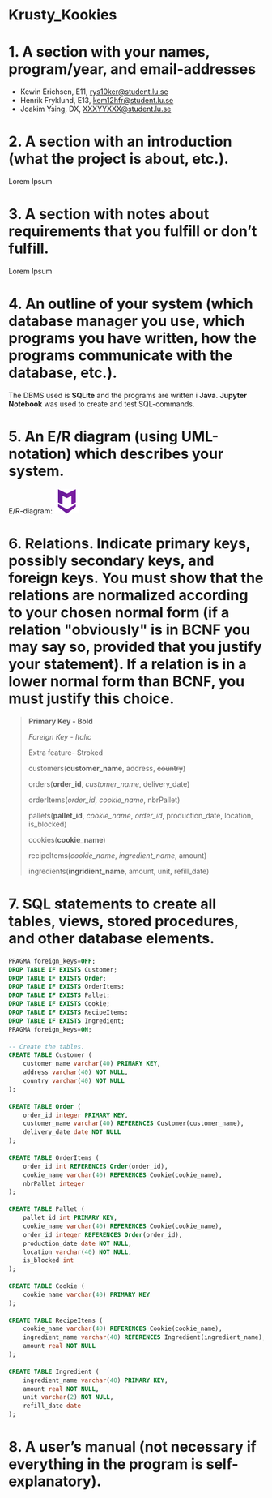 # Krusty_Kookies

# 1. **A section with your names, program/year, and email-addresses**
- Kewin Erichsen, E11, rys10ker@student.lu.se
- Henrik Fryklund, E13, kem12hfr@student.lu.se
- Joakim Ysing, DX, XXXYYXXX@student.lu.se

# 2. **A section with an introduction (what the project is about, etc.).**
Lorem Ipsum

# 3. **A section with notes about requirements that you fulfill or don’t fulfill.**
Lorem Ipsum

# 4. **An outline of your system (which database manager you use, which programs you have written, how the programs communicate with the database, etc.).**
The DBMS used is **SQLite** and the programs are written i **Java**. **Jupyter Notebook** was used to create and test SQL-commands.

# 5. **An E/R diagram (using UML-notation) which describes your system.**
E/R-diagram: 
![alt text](https://github.com/adam-p/markdown-here/raw/master/src/common/images/icon48.png "UML-notation of databse structure")


# 6. **Relations. Indicate primary keys, possibly secondary keys, and foreign keys. You must show that the relations are normalized according to your chosen normal form (if a relation "obviously" is in BCNF you may say so, provided that you justify your statement). If a relation is in a lower normal form than BCNF, you must justify this choice.**
> **Primary Key - Bold**
>
>*Foreign Key - Italic*
>
>~~Extra feature- Stroked~~
>
>customers(**customer_name**, address, ~~country~~)
>
>orders(**order_id**, *customer_name*, delivery_date)
>
>orderItems(*order_id*, *cookie_name*, nbrPallet)
>
>pallets(**pallet_id**, *cookie_name*, *order_id*, production_date, location, is_blocked)
>
>cookies(**cookie_name**)
>
>recipeItems(*cookie_name*, *ingredient_name*, amount)
>
>ingredients(**ingridient_name**, amount, unit, refill_date)

# 7. **SQL statements to create all tables, views, stored procedures, and other database elements.**
```SQL
PRAGMA foreign_keys=OFF;
DROP TABLE IF EXISTS Customer;
DROP TABLE IF EXISTS Order;
DROP TABLE IF EXISTS OrderItems;
DROP TABLE IF EXISTS Pallet;
DROP TABLE IF EXISTS Cookie;
DROP TABLE IF EXISTS RecipeItems;
DROP TABLE IF EXISTS Ingredient;
PRAGMA foreign_keys=ON;

-- Create the tables.
CREATE TABLE Customer (
	customer_name varchar(40) PRIMARY KEY,
	address varchar(40) NOT NULL,
	country varchar(40) NOT NULL
);

CREATE TABLE Order (
	order_id integer PRIMARY KEY,
	customer_name varchar(40) REFERENCES Customer(customer_name),
	delivery_date date NOT NULL
);

CREATE TABLE OrderItems (
	order_id int REFERENCES Order(order_id),
	cookie_name varchar(40) REFERENCES Cookie(cookie_name),
	nbrPallet integer
);

CREATE TABLE Pallet (
	pallet_id int PRIMARY KEY,
	cookie_name varchar(40) REFERENCES Cookie(cookie_name),
	order_id integer REFERENCES Order(order_id),
	production_date date NOT NULL,
	location varchar(40) NOT NULL,
	is_blocked int
);

CREATE TABLE Cookie (
	cookie_name varchar(40) PRIMARY KEY
);

CREATE TABLE RecipeItems (
	cookie_name varchar(40) REFERENCES Cookie(cookie_name),
	ingredient_name varchar(40) REFERENCES Ingredient(ingredient_name),
	amount real NOT NULL
);

CREATE TABLE Ingredient (
	ingredient_name varchar(40) PRIMARY KEY,
	amount real NOT NULL,
	unit varchar(2) NOT NULL,
	refill_date date
);
```

# 8. **A user’s manual (not necessary if everything in the program is self-explanatory).**

